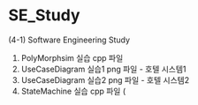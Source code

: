 # SE_Study
(4-1) Software Engineering Study
1. PolyMorphsim 실습 cpp 파일
2. UseCaseDiagram 실습1 png 파일 - 호텔 시스템1
3. UseCaseDiagram 실습2 png 파일 - 호텔 시스템2
4. StateMachine 실습 cpp 파일 (
